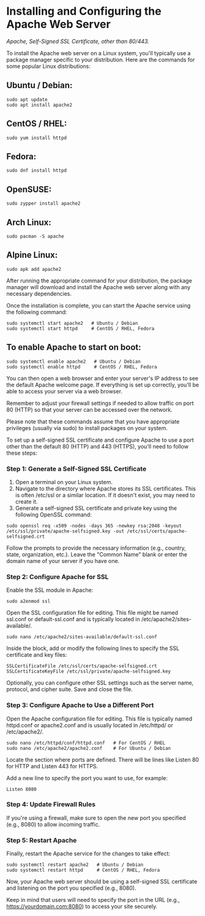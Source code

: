 # Installing and Configuring the Apache Web Server

_Apache, Self-Signed SSL Certificate, other than 80/443._

To install the Apache web server on a Linux system, you'll typically use a package manager specific to your distribution. Here are the commands for some popular Linux distributions:

## Ubuntu / Debian:

```
sudo apt update
sudo apt install apache2
```

## CentOS / RHEL:

```
sudo yum install httpd
```

## Fedora:

```
sudo dnf install httpd
```

## OpenSUSE:

```
sudo zypper install apache2
```

## Arch Linux:

```
sudo pacman -S apache
```

## Alpine Linux:

```
sudo apk add apache2
```

After running the appropriate command for your distribution, the package manager will download and install the Apache web server along with any necessary dependencies.

Once the installation is complete, you can start the Apache service using the following command:

```
sudo systemctl start apache2   # Ubuntu / Debian
sudo systemctl start httpd     # CentOS / RHEL, Fedora
```

## To enable Apache to start on boot:

```
sudo systemctl enable apache2   # Ubuntu / Debian
sudo systemctl enable httpd     # CentOS / RHEL, Fedora
```

You can then open a web browser and enter your server's IP address to see the default Apache welcome page. If everything is set up correctly, you'll be able to access your server via a web browser.

Remember to adjust your firewall settings if needed to allow traffic on port 80 (HTTP) so that your server can be accessed over the network.

Please note that these commands assume that you have appropriate privileges (usually via sudo) to install packages on your system.

To set up a self-signed SSL certificate and configure Apache to use a port other than the default 80 (HTTP) and 443 (HTTPS), you'll need to follow these steps:

### Step 1: Generate a Self-Signed SSL Certificate

1. Open a terminal on your Linux system.
2. Navigate to the directory where Apache stores its SSL certificates. This is often /etc/ssl or a similar location. If it doesn't exist, you may need to create it.
3. Generate a self-signed SSL certificate and private key using the following OpenSSL command:

```
sudo openssl req -x509 -nodes -days 365 -newkey rsa:2048 -keyout /etc/ssl/private/apache-selfsigned.key -out /etc/ssl/certs/apache-selfsigned.crt
```

Follow the prompts to provide the necessary information (e.g., country, state, organization, etc.). Leave the "Common Name" blank or enter the domain name of your server if you have one.

### Step 2: Configure Apache for SSL

Enable the SSL module in Apache:

```
sudo a2enmod ssl
```

Open the SSL configuration file for editing. This file might be named ssl.conf or default-ssl.conf and is typically located in /etc/apache2/sites-available/.

```
sudo nano /etc/apache2/sites-available/default-ssl.conf
```

Inside the <VirtualHost> block, add or modify the following lines to specify the SSL certificate and key files:

```
SSLCertificateFile /etc/ssl/certs/apache-selfsigned.crt
SSLCertificateKeyFile /etc/ssl/private/apache-selfsigned.key
```

Optionally, you can configure other SSL settings such as the server name, protocol, and cipher suite. Save and close the file.

### Step 3: Configure Apache to Use a Different Port

Open the Apache configuration file for editing. This file is typically named httpd.conf or apache2.conf and is usually located in /etc/httpd/ or /etc/apache2/.

```
sudo nano /etc/httpd/conf/httpd.conf   # For CentOS / RHEL
sudo nano /etc/apache2/apache2.conf    # For Ubuntu / Debian
```

Locate the section where ports are defined. There will be lines like Listen 80 for HTTP and Listen 443 for HTTPS.

Add a new line to specify the port you want to use, for example:

```
Listen 8080
```

### Step 4: Update Firewall Rules
If you're using a firewall, make sure to open the new port you specified (e.g., 8080) to allow incoming traffic.

### Step 5: Restart Apache
Finally, restart the Apache service for the changes to take effect:

```
sudo systemctl restart apache2   # Ubuntu / Debian
sudo systemctl restart httpd     # CentOS / RHEL, Fedora
```

Now, your Apache web server should be using a self-signed SSL certificate and listening on the port you specified (e.g., 8080). 

Keep in mind that users will need to specify the port in the URL (e.g., https://yourdomain.com:8080) to access your site securely.
